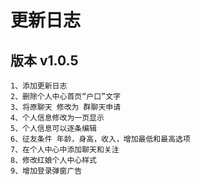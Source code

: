 # 更新日志
## 版本 v1.0.5
```
1、添加更新日志
2、删除个人中心首页“户口”文字
3、将原聊天 修改为 群聊天申请
4、个人信息修改为一页显示
5、个人信息可以逐条编辑
6、征友条件 年龄，身高，收入，增加最低和最高选项
7、在个人中心中添加聊天和关注 
8、修改红娘个人中心样式
9、增加登录弹窗广告
```
